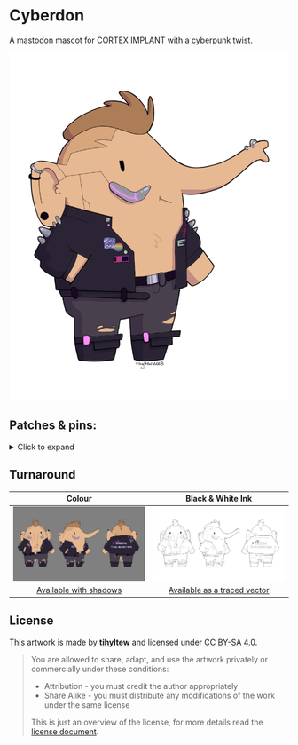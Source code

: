 # Cyberdon
A mastodon mascot for CORTEX IMPLANT with a cyberpunk twist.

![Main art of Cyberdon](cyberdon.png)

## Patches & pins:
<details>
<summary>Click to expand</summary><br>

Front:
- Bubblegum Durstlöscher (corteximplant.com inside joke)
- LGBTQA+ rainbow pin
- CYBERWARE Asset – [Redbubble](https://www.redbubble.com/shop/ap/147546809)
- Trans anarchy
- Netrun Until It Breaks – [Redbubble](https://www.redbubble.com/shop/ap/147608592)

Back:
- *DIS*[**OBEY THE SYSTEM**](https://obeythesystem.com)
- ***** *** – [Urban Dictionary](https://www.urbandictionary.com/define.php?term=*****%20***)
- FCK AFD
- No Planet B
- No TERFs on our turf
- Not my king

</details>

## Turnaround
Colour                                                         |  Black & White Ink
:-------------------------------------------------------------:|:-------------------------------------------------------------:
![Coloured Cyberdon turnaround](cyberdon_colour_noshadows.png) | ![Inked black and white Cyberdon turnaround](cyberdon_ink.png)
[Available with shadows](cyberdon_colour.png)                  | [Available as a traced vector](cyberdon_ink_traced.svg)

## License
This artwork is made by [**tihyltew**](https://corteximplant.com/@tihyltew) and licensed under [CC BY-SA 4.0](LICENSE).

> You are allowed to share, adapt, and use the artwork privately or commercially under these conditions:
> - Attribution - you must credit the author appropriately
> - Share Alike - you must distribute any modifications of the work under the same license
> 
> This is just an overview of the license, for more details read the [license document](LICENSE).
